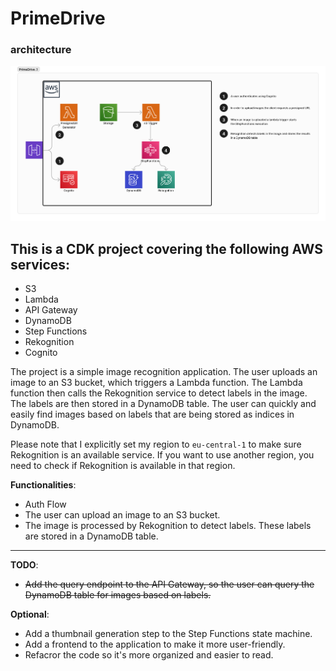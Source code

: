 # PrimeDrive

### architecture
![architecture](img/PD_diagram.png)

## This is a CDK project covering the following AWS services:
- S3
- Lambda
- API Gateway
- DynamoDB
- Step Functions
- Rekognition
- Cognito

The project is a simple image recognition application. The user uploads an image to an S3 bucket, which triggers a Lambda function. The Lambda function then calls the Rekognition service to detect labels in the image. The labels are then stored in a DynamoDB table. The user can quickly and easily find images based on labels that are being stored as indices in DynamoDB.

Please note that I explicitly set my region to `eu-central-1` to make sure Rekognition is an available service. If you want to use another region, you need to check if Rekognition is available in that region.


**Functionalities**:
- Auth Flow 
- The user can upload an image to an S3 bucket.
- The image is processed by Rekognition to detect labels. These labels are stored in a DynamoDB table.
---

**TODO**:
- ~~Add the query endpoint to the API Gateway, so the user can query the DynamoDB table for images based on labels.~~

**Optional**:
- Add a thumbnail generation step to the Step Functions state machine.
- Add a frontend to the application to make it more user-friendly.
- Refacror the code so it's more organized and easier to read.